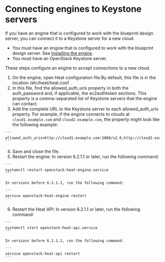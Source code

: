 # Connecting engines to Keystone servers

If you have an engine that is configured to work with the blueprint design server, you can connect it to a Keystone server for a new cloud.

-   You must have an engine that is configured to work with the blueprint design server. See [Installing the engine](install_engine.md#).
-   You must have an OpenStack Keystone server.

These steps configure an engine to accept connections to a new cloud.

1.  On the engine, open Heat configuration file.By default, this file is in the location /etc/heat/heat.conf .
2.   In this file, find the allowed\_auth\_uris property in both the auth\_password and, if applicable, the ec2authtoken sections. This property is a comma-separated list of Keystone servers that the engine can contact.
3.   Add the complete URL to the Keystone server to each allowed\_auth\_uris property. For example, if the engine connects to clouds at `cloud1.example.com` and `cloud2.example.com`, the property might look like the following example:

    ```
    allowed_auth_uris=http://cloud1.example.com:5000/v2.0,http://cloud2.example.com:5002/v2
    ```

4.  Save and close the file.
5.   Restart the engine: In version 6.2.1.1 or later, run the following command:

    ```
    systemctl restart openstack-heat-engine.service
    ```

    In versions before 6.2.1.1, run the following command:

    ```
    service openstack-heat-engine restart
    ```

6.   Restart the Heat API: In version 6.2.1.1 or later, run the following command:

    ```
    systemctl start openstack-heat-api.service
    ```

    In versions before 6.2.1.1, run the following command:

    ```
    service openstack-heat-api restart
    ```



